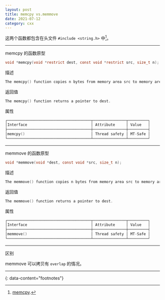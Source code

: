 ```yaml
---
layout: post
title: memcpy vs.memmove
date: 2021-07-12
category: cxx
---
```


这两个函数都包含在头文件 `#include <string.h>` 中[^1]。

***

memcpy 的函数原型

```c
void *memcpy(void *restrict dest, const void *restrict src, size_t n);
```

描述

```c
The memcpy() function copies n bytes from memory area src to memory area dest.  The memory areas must not overlap.  Use memmove(3) if the memory areas do overlap.
```

返回值

```c
The memcpy() function returns a pointer to dest.
```

属性

```c
┌──────────────────────────────────────┬───────────────┬─────────┐
│Interface                             │ Attribute     │ Value   │
├──────────────────────────────────────┼───────────────┼─────────┤
│memcpy()                              │ Thread safety │ MT-Safe │
└──────────────────────────────────────┴───────────────┴─────────┘
```

***

memmove 的函数原型

```c
void *memmove(void *dest, const void *src, size_t n);
```

描述

```c
The memmove() function copies n bytes from memory area src to memory area dest.  The memory areas may overlap: copying takes place as though the bytes in src are first copied into a temporary array that does not overlap src or dest, and the bytes are then copied from the temporary array to dest.
```

返回值

```c
The memmove() function returns a pointer to dest.
```

属性

```c
┌──────────────────────────────────────┬───────────────┬─────────┐
│Interface                             │ Attribute     │ Value   │
├──────────────────────────────────────┼───────────────┼─────────┤
│memmove()                             │ Thread safety │ MT-Safe │
└──────────────────────────────────────┴───────────────┴─────────┘
```

***

区别

memmove 可以拷贝有 `overlap` 的情况。

---
{: data-content="footnotes"}

[^1]: [memcpy](https://man7.org/linux/man-pages/man3/memcpy.3.html).

